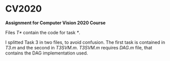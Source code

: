 # CV2020
**Assignment for Computer Vision 2020 Course**

Files _T*_ contain the code for task _*_.

I splitted Task 3 in two files, to avoid confusion. The first task is contained in _T3.m_ and the second in _T3SVM.m_.
_T3SVM.m_ requires _DAG.m_ file, that contains the DAG implementation used.
